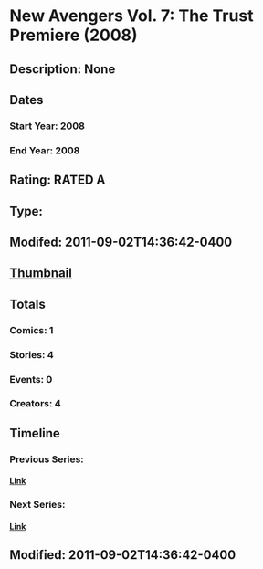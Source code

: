 # New Avengers Vol. 7: The Trust Premiere (2008)
## Description: None
## Dates
### Start Year: 2008
### End Year: 2008
## Rating: RATED A
## Type: 
## Modifed: 2011-09-02T14:36:42-0400
## [Thumbnail](http://i.annihil.us/u/prod/marvel/i/mg/5/90/4bb88dcdc2efe.jpg)
## Totals
### Comics: 1
### Stories: 4
### Events: 0
### Creators: 4
## Timeline
### Previous Series: 
#### [Link]()
### Next Series: 
#### [Link]()
## Modified: 2011-09-02T14:36:42-0400